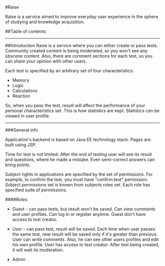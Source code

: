 #Raise

Raise is a service aimed to improve everyday user experience in the sphere of studying and
knowledge acquisition.

##Table of contents
___
##Introduction
Raise is a service where you can either create or pass tests. Community created content
is being moderated, so you won't see any obscene content. Also, there are comment
sections for each test, so you can share your opinion with other users.

Each test is specified by an arbitrary set of four characteristics:
- Memory
- Logic
- Calculations
- Reaction

So, when you pass the test, result will affect the performance of your personal
characteristics set. This is how statistics are kept. Statistics cen be viewed in 
user profile.

___

###General info

Application's backend is based on Java EE technology stack. Pages are built using JSP.

Time for test is not limited. After the end of testing user will see its result and 
questions, where he made a mistake. Even semi-correct answers can bring points.

Subject rights in applications are specified by the set of permissions. For example, 
to confirm the test, you must have "confirm:test" permission. Subject permissions set
is known from subjects roles set. Each role has specified suite of permissions. 

####Roles:
- Guest - can pass tests, but result won't be saved. Can view comments and user profiles.
  Can log in or register anytime. Guest don't have access to test creator.
- User - can pass test, result will be saved. Each time when user passes the same test, 
  new result will be saved only if it's greater than previous. User can write comments. 
  Also, he can see other users profiles and edit his own profile. User has access to test
  creator. After test being created, it will wait its moderation.
  
- Admin

